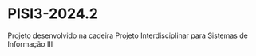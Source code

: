 # PISI3-2024.2
Projeto desenvolvido na cadeira Projeto Interdisciplinar para Sistemas de Informação III

